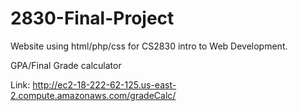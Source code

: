 # 2830-Final-Project

Website using html/php/css for CS2830 intro to Web Development.

GPA/Final Grade calculator

Link: http://ec2-18-222-62-125.us-east-2.compute.amazonaws.com/gradeCalc/
